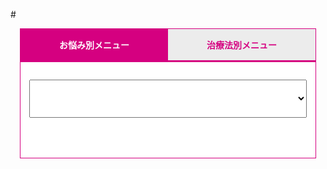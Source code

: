 #<!doctype html>
<html>
<head>
<meta charset="utf-8">
<meta name="viewport" content="width=device-width, initial-scale=1">
<title>price list test code</title>
</head>

<body>

<div class="wrap">
<div class="tab_container">
  <input id="tab1" type="radio" name="tab_item" checked>
  <label class="tab_item" for="tab1">お悩み別メニュー</label>
  <input id="tab2" type="radio" name="tab_item">
  <label class="tab_item" for="tab2">治療法別メニュー</label>
 
  <div class="tab_content" id="tab1_content">
    <div class="tab_content_description">
      <p class="c-txtsp"><div class="section">
 
  <form>
    <select class="link_menu">
     
      <option value="#pb1">医療レーザー脱毛</option>
      <option value="#pb2">シミ</option>
      <option value="#pb3">シワ</option>
    </select>
  </form>
  <h3 id="pb1" class="oneArea">医療レーザー脱毛メニュー表</h3>
  <h3 id="pb2" class="oneArea">シミメニュー表</h3>
  <h3 id="pb3" class="oneArea">シワメニュー表</h3>
 
</div></p>
    </div>
  </div>
  <div class="tab_content" id="tab2_content">
    <div class="tab_content_description">
      <p class="c-txtsp"><div class="section">
 
  <form>
    <select class="link_menu">
   
      <option value="#treatment1">医療レーザー脱毛</option>
      <option value="#treatment2">メンズ医療レーザー脱毛</option>
      <option value="#treatment3">ピコレーザー</option>
    </select>
  </form>
  <h3 id="treatment1" class="oneArea">医療レーザー脱毛</h3>
  <h3 id="treatment2" class="oneArea">メンズ医療レーザー脱毛</h3>
  <h3 id="treatment3" class="oneArea">ピコレーザー</h3>
 
</div></p>
    </div>
  </div>
  
  
</div>




</div>

<style>

.wrap{
padding-right: 15px;
    padding-left: 15px;
    margin-right: auto;
    margin-left: auto;
	max-width:1200px;
	}

form {
  margin-bottom: 50px;
}
form .link_menu {
  width: 100%;
  padding: 20px;
  font-size: 16px;
  cursor: pointer;
}
h3.oneArea {
  margin-bottom: 1000px;
}


.tab_container {
  padding-bottom: 1em;
  background-color: #fff;
  border:1px solid #D50080;
  margin: 0 auto;}
.tab_item {
  width: calc(100%/2);
  padding:15px 0;
  border-bottom: 3px solid #D50080 ;
  background-color: #ececec;
  text-align: center;
  color: #D50080 ;
  display: block;
  float: left;
  text-align: center;
  font-weight: bold;
  transition: all 0.2s ease;
}
.tab_item:hover {
  opacity: 0.75;
}
input[name="tab_item"] {
  display: none;
}
.tab_content {
  display: none;
  padding: 1em 1em 0;
  clear: both;
  overflow: hidden;
}
#tab1:checked ~ #tab1_content,
#tab2:checked ~ #tab2_content,
#tab3:checked ~ #tab3_content,
#tab4:checked ~ #tab4_content {
  display: block;
}
.tab_container input:checked + .tab_item {
  background-color: #D50080 ;
  color: #fff;
}
</style>

<script src="https://code.jquery.com/jquery-3.2.1.min.js"></script>

<script>$(function () {
  $('select').change(function () {
    var speed = 400;
    var href = $(this).val();
    var target = $(href == "#" || href == "" ? 'html' : href);
    var position = target.offset().top;
    $('body,html').animate({scrollTop:position}, speed, 'swing');
    return false;
  });
});</script>
</body>
</html>
